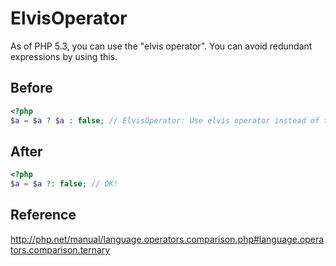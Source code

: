 # ElvisOperator

As of PHP 5.3, you can use the "elvis operator".
You can avoid redundant expressions by using this.

## Before

```php
<?php
$a = $a ? $a : false; // ElvisOperator: Use elvis operator instead of ternary operator.
```

## After

```php
<?php
$a = $a ?: false; // OK!
```

## Reference

http://php.net/manual/language.operators.comparison.php#language.operators.comparison.ternary
